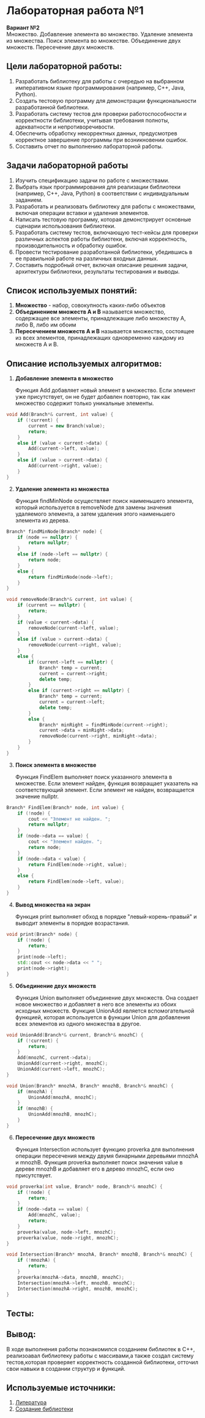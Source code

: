 # Лабораторная работа №1
**Вариант №2**    
Множество. Добавление элемента во множество. Удаление элемента из
множества. Поиск элемента во множестве. Объединение двух
множеств. Пересечение двух множеств.
## Цели лабораторной работы:
1. Разработать библиотеку для работы с очередью  на выбранном императивном языке программирования (например, C++, Java, Python).
2. Создать тестовую программу для демонстрации функциональности разработанной библиотеки.
3. Разработать систему тестов для проверки работоспособности и корректности библиотеки, учитывая требования полноты, адекватности и непротиворечивости.
4. Обеспечить обработку некорректных данных, предусмотрев корректное завершение программы при возникновении ошибок.
5. Составить отчет по выполнению лабораторной работы.
   
## Задачи лабораторной работы
1. Изучить спецификацию задачи по работе с множествами.
2. Выбрать язык программирования для реализации библиотеки (например, C++, Java, Python) в соответствии с индивидуальным заданием.
3. Разработать и реализовать библиотеку для работы с множествами, включая операции вставки и удаления элементов.
4. Написать тестовую программу, которая демонстрирует основные сценарии использования библиотеки.
5. Разработать систему тестов, включающую тест-кейсы для проверки различных аспектов работы библиотеки, включая корректность, производительность и обработку ошибок.
6. Провести тестирование разработанной библиотеки, убедившись в ее правильной работе на различных входных данных.
7. Составить подробный отчет, включая описание решения задачи, архитектуры библиотеки, результаты тестирования и выводы.

## Список используемых понятий:
1. **Множество** - набор, совокупность каких-либо объектов
2. **Объединением множеств А и В** называется множество, содержащее все элементы, принадлежащие либо множеству А, либо В, либо им обоим
3. **Пересечением множеств А и В** называется множество, состоящее из всех элементов, принадлежащих одновременно каждому из множеств
А и В.

## Описание используемых алгоритмов:

1. **Добавление элемента в множество**
   
   Функция Add добавляет новый элемент в множество. Если элемент уже присутствует, он не будет добавлен повторно, так как множество содержит только уникальные элементы.
```cpp
void Add(Branch*& current, int value) {
    if (!current) {
        current = new Branch(value);
        return;
    }
    else if (value < current->data) {
        Add(current->left, value);
    }
    else if (value > current->data) {
        Add(current->right, value);
    }
}
```
2. **Удаление элемента из множества**
   
   Функция findMinNode осуществляет поиск наименьшего элемента, который используется в removeNode для замены значения удаляемого элемента, а затем удаления этого наименьшего элемента из дерева.
```cpp
Branch* findMinNode(Branch* node) {
    if (node == nullptr) {
        return nullptr;
    }
    else if (node->left == nullptr) {
        return node;
    }
    else {
        return findMinNode(node->left);
    }
}

void removeNode(Branch*& current, int value) {
    if (current == nullptr) {
        return;
    }
    if (value < current->data) {
        removeNode(current->left, value);
    }
    else if (value > current->data) {
        removeNode(current->right, value);
    }
    else {
        if (current->left == nullptr) {
            Branch* temp = current;
            current = current->right;
            delete temp;
        }
        else if (current->right == nullptr) {
            Branch* temp = current;
            current = current->left;
            delete temp;
        }
        else {
            Branch* minRight = findMinNode(current->right);
            current->data = minRight->data;
            removeNode(current->right, minRight->data);
        }
    }
}
```
3. **Поиск элемента в множестве**

   Функция FindElem выполняет поиск указанного элемента в множестве. Если элемент найден, функция возвращает указатель на соответствующий элемент. Если элемент не найден, возвращается значение nullptr.
```cpp
Branch* FindElem(Branch* node, int value) {
    if (!node) {
        cout << "Элемент не найден. ";
        return nullptr;
    }
    if (node->data == value) {
        cout << "Элемент найден. ";
        return node;
    }
    if (node->data < value) {
        return FindElem(node->right, value);
    }
    else {
        return FindElem(node->left, value);
    }
}
```
4. **Вывод множества на экран**
   
   Функция print выполняет обход в порядке "левый-корень-правый" и выводит элементы в порядке возрастания.
```cpp
void print(Branch* node) {
    if (!node) {
        return;
    }
    print(node->left);
    std::cout << node->data << " ";
    print(node->right);
}
```
5. **Объединение двух множеств**
   
   Функция Union выполняет объединение двух множеств. Она создает новое множество и добавляет в него все элементы из обоих исходных множеств. Функция UnionAdd является вспомогательной функцией, которая используется в функции Union для добавления всех элементов из одного множества в другое.
```cpp
void UnionAdd(Branch*& current, Branch*& mnozhC) {
    if (!current) {
        return;
    }
    Add(mnozhC, current->data);
    UnionAdd(current->right, mnozhC);
    UnionAdd(current->left, mnozhC);
}

void Union(Branch* mnozhA, Branch* mnozhB, Branch*& mnozhC) {
    if (mnozhA) {
        UnionAdd(mnozhA, mnozhC);
    }
    if (mnozhB) {
        UnionAdd(mnozhB, mnozhC);
    }
}
```
6. **Пересечение двух множеств**
   
   Функция Intersection использует функцию proverka для выполнения операции пересечения между двумя бинарными деревьями mnozhA и mnozhB. Функция proverka выполняет поиск значения value в дереве mnozhB и добавляет его в дерево mnozhC, если оно присутствует.
```cpp
void proverka(int value, Branch* node, Branch*& mnozhC) {
    if (!node) {
        return;
    }
    if (node->data == value) {
        Add(mnozhC, value);
        return;
    }
    proverka(value, node->left, mnozhC);
    proverka(value, node->right, mnozhC);
}

void Intersection(Branch* mnozhA, Branch* mnozhB, Branch*& mnozhC) {
    if (!mnozhA) {
        return;
    }
    proverka(mnozhA->data, mnozhB, mnozhC);
    Intersection(mnozhA->left, mnozhB, mnozhC);
    Intersection(mnozhA->right, mnozhB, mnozhC);
}
```
## Тесты:

## Вывод:
В ходе выполнения работы познакомился созданием библиотек в С++, реализоавал библиотеку работы с массивами,а также создал систему тестов,которая проверяет корректность созданной библиотеки, отточил свои навыки в создании структур и функций.

## Используемые источники:
1. [Литература](https://drive.google.com/drive/folders/1rJjlVms04Betx1EkAgaek2xNpHV6c_1j)
2. [Создание библиотеки](https://www.youtube.com/watch?v=pAxEfF2yVlM&t=1s)
